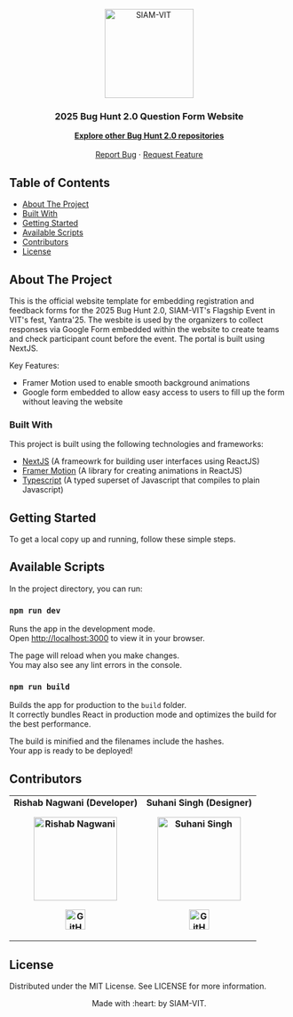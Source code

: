 <p align="center"><img src="https://imgur.com/Vp4LWt0.png" width=160 title="SIAM-VIT" alt="SIAM-VIT"></a>
</p>
<div align="center">
  <h3 align="center">2025 Bug Hunt 2.0 Question Form Website</h3>

  <p align="center">
    <a href="https://github.com/orgs/SIAM-VIT/repositories?q=hunt"><strong>Explore other Bug Hunt 2.0 repositories</strong></a>
    <br />
    <br />
    <a href="https://github.com/SIAM-VIT/coding-relay-form/issues">Report Bug</a>
    ·
    <a href="https://github.com/SIAM-VIT/coding-relay-form/issues">Request Feature</a>
  </p>
</div>

<!-- TABLE OF CONTENTS -->

## Table of Contents

- [About The Project](#about-the-project)
- [Built With](#built-with)
- [Getting Started](#getting-started)
- [Available Scripts](#installation)
- [Contributors](#contributors)
- [License](#license)

<!-- ABOUT THE PROJECT -->

## About The Project

This is the official website template for embedding registration and feedback forms for the 2025 Bug Hunt 2.0, SIAM-VIT's Flagship Event in VIT's fest, Yantra'25. The wesbite is used by the organizers to collect responses via Google Form embedded within the website to create teams and check participant count before the event. The portal is built using NextJS.

Key Features:

- Framer Motion used to enable smooth background animations
- Google form embedded to allow easy access to users to fill up the form without leaving the website

### Built With

This project is built using the following technologies and frameworks:

- [NextJS](https://nextjs.org/) (A frameowrk for building user interfaces using ReactJS)
- [Framer Motion](https://motion.dev/) (A library for creating animations in ReactJS)
- [Typescript](https://www.typescriptlang.org/) (A typed superset of Javascript that compiles to plain Javascript)

<!-- GETTING STARTED -->

## Getting Started

To get a local copy up and running, follow these simple steps.

## Available Scripts

In the project directory, you can run:

### `npm run dev`

Runs the app in the development mode.\
Open [http://localhost:3000](http://localhost:3000) to view it in your browser.

The page will reload when you make changes.\
You may also see any lint errors in the console.

### `npm run build`

Builds the app for production to the `build` folder.\
It correctly bundles React in production mode and optimizes the build for the best performance.

The build is minified and the filenames include the hashes.\
Your app is ready to be deployed!

## Contributors

<table>
    <tr align="center" style="font-weight:bold">
        <td>
        Rishab Nagwani (Developer)
        <p align="center">
            <img src = "https://avatars.githubusercontent.com/u/137005853?v=4.png" width="150" height="150" alt="Rishab Nagwani">
        </p>
            <p align="center">
                <a href = "https://github.com/rxshabN">
                    <img src = "http://www.iconninja.com/files/241/825/211/round-collaboration-social-github-code-circle-network-icon.svg" width="36" height = "36" alt="GitHub"/>
                </a>
            </p>
        </td>
        <td>
        Suhani Singh (Designer)
        <p align="center">
            <img src = "https://avatars.githubusercontent.com/u/166943536?v=4" width="150" height="150" alt="Suhani Singh">
        </p>
            <p align="center">
                <a href = "https://github.com/singhsuhanibaghel">
                    <img src = "http://www.iconninja.com/files/241/825/211/round-collaboration-social-github-code-circle-network-icon.svg" width="36" height = "36" alt="GitHub"/>
                </a>
            </p>
        </td>
    </tr>
</table>

<!-- LICENSE -->

## License

Distributed under the MIT License. See LICENSE for more information.

<p align="center">
    Made with :heart: by SIAM-VIT.
</p>
